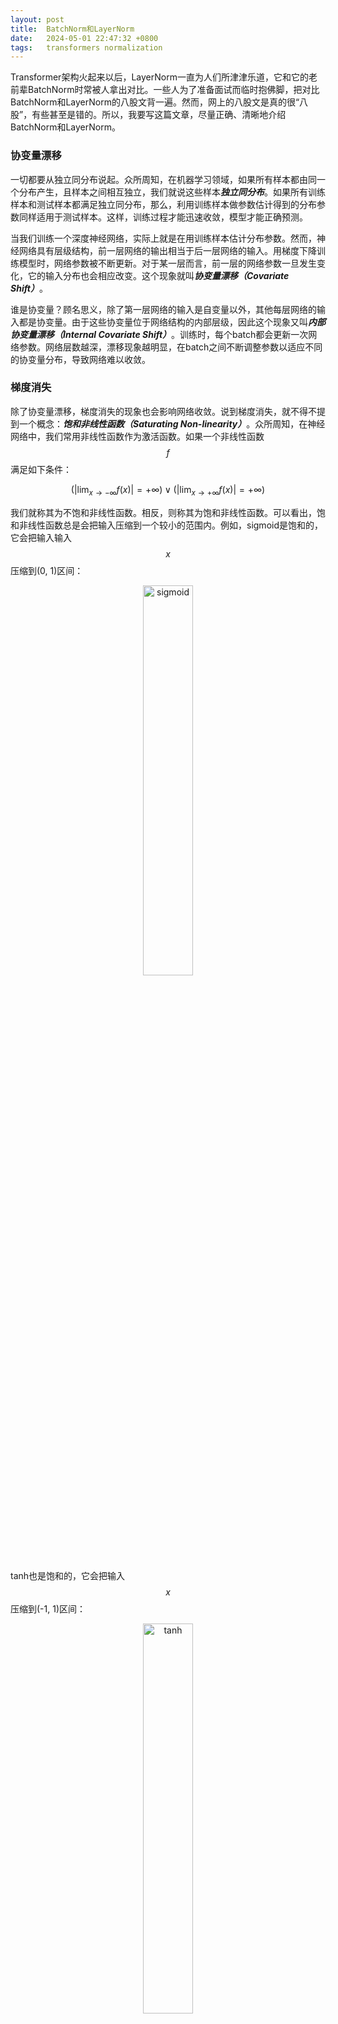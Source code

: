 ```yaml
---
layout: post
title:  BatchNorm和LayerNorm
date:   2024-05-01 22:47:32 +0800
tags:   transformers normalization
---
```


Transformer架构火起来以后，LayerNorm一直为人们所津津乐道，它和它的老前辈BatchNorm时常被人拿出对比。一些人为了准备面试而临时抱佛脚，把对比BatchNorm和LayerNorm的八股文背一遍。然而，网上的八股文是真的很“八股”，有些甚至是错的。所以，我要写这篇文章，尽量正确、清晰地介绍BatchNorm和LayerNorm。

### 协变量漂移
一切都要从独立同分布说起。众所周知，在机器学习领域，如果所有样本都由同一个分布产生，且样本之间相互独立，我们就说这些样本***独立同分布***。如果所有训练样本和测试样本都满足独立同分布，那么，利用训练样本做参数估计得到的分布参数同样适用于测试样本。这样，训练过程才能迅速收敛，模型才能正确预测。

当我们训练一个深度神经网络，实际上就是在用训练样本估计分布参数。然而，神经网络具有层级结构，前一层网络的输出相当于后一层网络的输入。用梯度下降训练模型时，网络参数被不断更新。对于某一层而言，前一层的网络参数一旦发生变化，它的输入分布也会相应改变。这个现象就叫***协变量漂移（Covariate Shift）***。

谁是协变量？顾名思义，除了第一层网络的输入是自变量以外，其他每层网络的输入都是协变量。由于这些协变量位于网络结构的内部层级，因此这个现象又叫***内部协变量漂移（Internal Covariate Shift）***。训练时，每个batch都会更新一次网络参数。网络层数越深，漂移现象越明显，在batch之间不断调整参数以适应不同的协变量分布，导致网络难以收敛。

### 梯度消失
除了协变量漂移，梯度消失的现象也会影响网络收敛。说到梯度消失，就不得不提到一个概念：***饱和非线性函数（Saturating Non-linearity）***。众所周知，在神经网络中，我们常用非线性函数作为激活函数。如果一个非线性函数$$f$$满足如下条件：

$$ (\lvert \lim_{x\to -\infty} f(x) \rvert =+\infty)\vee (\lvert \lim_{x\to +\infty} f(x) \rvert =+\infty)$$

我们就称其为不饱和非线性函数。相反，则称其为饱和非线性函数。可以看出，饱和非线性函数总是会把输入压缩到一个较小的范围内。例如，sigmoid是饱和的，它会把输入输入$$x$$压缩到(0, 1)区间：

<p align="center"><img src="/assets/img/batchnorm-and-layernorm/sigmoid.jpeg" alt="sigmoid" width="40%"></p>

tanh也是饱和的，它会把输入$$x$$压缩到(-1, 1)区间：

<p align="center"><img src="/assets/img/batchnorm-and-layernorm/tanh.jpeg" alt="tanh" width="40%"></p>

ReLU是不饱和的，随着输入$$x$$增加，它也趋于无穷大：

<p align="center"><img src="/assets/img/batchnorm-and-layernorm/relu.jpeg" alt="relu" width="40%"></p>

饱和非线性函数有个不好的性质：存在大片导数趋于0的***饱和区域***。反向传播时，如果网络某一层的激活函数的输入正好处于饱和区域，由于计算这一层的权重梯度时需要乘以该层激活函数的导数，因此权重梯度也会变得很小。网络越深，乘法次数越多，梯度就越小，最终导致梯度消失现象，网络收敛速度受到严重影响。

### BatchNorm
于是，Sergey Ioffe等人在2015年提出了[Batch Normalization](https://arxiv.org/pdf/1502.03167)。计算每个batch内部在每个维度上的均值和方差，对输入的每个维度做归一化：

<p align="center"><img src="/assets/img/batchnorm-and-layernorm/batchnorm-algo.png" alt="batchnorm-algo" width="70%"></p>

归一化后，每个batch产生的协变量在同一维度上均值都是0，方差都是1。如果协变量服从高斯分布，那么，BatchNorm把每个batch产生的协变量都归一化为标准高斯分布，做到了协变量在batch之间同分布。不仅如此，归一化把分散的样本收拢到更小的范围内，使大量样本离开非线性激活函数的饱和区域，梯度消失问题得到缓解。

然而，看似简单的算法，背后总是有些问题让人困惑。

- **归一化得到的$$\hat{x}_i $$没有直接输出，真正的输出是$$\gamma \hat{x}_i+\beta $$。为什么要这么做呢？**

因为每层的输入被归一化之后，会影响这一层本来的表示能力。为了保证每一层仍然具备原有的表示能力，引入两个可学习的变量$$\gamma$$和$$\beta$$。对于某一层网络，令$$x^{(k)}$$表示输入的第$$k$$个维度的值，归一化之后，得到$$\hat{x}^{(k)} $$：

$$\hat{x}^{(k)}=\frac{x^{(k)}-E[x^{(k)}]}{\sqrt{Var[x^{(k)}]}} $$

当$$\gamma=\sqrt{Var[x^{(k)}]}, \beta=E[x^{(k)}] $$时，$$\gamma \hat{x}^{(k)}+\beta $$可以还原$$x^{(k)} $$。

- **为什么不用整个训练集的数据计算均值和方差？**

因为每个batch都会更新网络参数，如果你想计算整个训练集的均值和方差，每次参数更新后，都要把整个训练集输入网络，计算每一层的输出，然后求出每层的均值和方差，计算量很大。相反，计算一个batch的均值和方差，却可以在这个batch的前向传播过程中一并完成。这里的假设是每个batch的统计量都是全体训练样本的一个估计。理论上，batch越大，估计越准。

- **训练时的BatchNorm解决了，但是，测试时没有batch可供计算统计量，如何做BatchNorm呢？**

测试阶段的BatchNorm用的是训练阶段的统计量。训练时，每个BatchNorm层都会存储均值和方差。设当前batch的均值和方差分别是mean和var，动态计算均值running_mean和方差running_var的公式如下：

<center>running_mean = momentum * running_mean + (1 - momentum) * mean</center>
<center>running_var = momentum * running_var + (1 - momentum) * var</center>

momentum用于调节当前batch的统计量和动态统计量的权重。当momentum=0时,测试阶段使用的统计量就是训练时最后一个batch的统计量，当momentum=1时，测试阶段使用的统计量就是基于所有训练batch计算出的动态统计量。因此，大部分情况下都会让momentum接近1,这样可以让测试阶段的统计量更接近真实情况。

计算动态统计量的方法可以参考Pytorch对BatchNorm的[C++实现](https://github.com/pytorch/pytorch/blob/main/aten/src/ATen/native/Normalization.cpp)：
```C++
      if (running_mean.defined()) {
        running_mean_a[f] = momentum * mean + (1 - momentum) * running_mean_a[f];
      }
      if (running_var.defined()) {
        accscalar_t unbiased_var = var_sum / (n - 1);
        running_var_a[f] = momentum * unbiased_var + (1 - momentum) * running_var_a[f];
      }
```

### LayerNorm

2016年，Jimmy Lei Ba等人提出[LayerNorm](https://arxiv.org/pdf/1607.06450)。经过上文对BatchNorm的铺垫，LayerNorm显得更简单了。既然想让每层输出（即下一层的输入）都有相同分布，为什么不直接对每层的输出做归一化呢？尤其对于ReLU这样的不饱和激活函数，它的输出变化范围很大，对它的输出做归一化，可以把它的输出收拢到一个较小范围内，稳定输出分布的效果非常明显。

对于网络的第$$l$$层，令$$H$$表示该层的神经元数量，$$a_i^l$$表示该层第$$i$$个神经元的输出，则该层的均值$$\mu^l$$和方差$$\sigma^l$$计算公式为：

$$ \mu^l=\frac{1}{H}\sum\limits_{i=1}^{H}a_i^l $$

$$ \sigma^l=\sqrt{\frac{1}{H}\sum\limits_{i=1}^{H}(a_i^l-\mu^l)^2} $$

可见，与BatchNorm计算batch内所有样本在各维度上的均值和方差不同，LayerNorm直接计算每一层输出的均值和方差。对BatchNorm而言，batch size会影响均值和方差的计算。但是，LayerNorm对batch size不敏感，这也它对BatchNorm的一个重要优势。

### 形象的对比

这里借用两篇论文中的插图，对BatchNorm和LayNorm做一个形象的对比。第一篇[论文](https://arxiv.org/pdf/1803.08494)用下图展示了BatchNorm和LayerNorm的不同：

<p align="center"><img src="/assets/img/batchnorm-and-layernorm/batchnorm-layernorm-1.png" alt="batchnorm-layernorm-1" width="70%"></p>

蓝色表示归一化的对象。N是batch维度，C是channel维度。对于图像，每个channel都可以看作一个特征维度。按照上图，BatchNorm显然是对一个batch内所有样本的某个channel做归一化，而LayerNorm对某一个样本的所有channel做归一化。

上图是从处理图像的角度对比二者的区别。第二篇[论文](https://arxiv.org/pdf/2003.07845)则从处理文本的角度做了对比：

<p align="center"><img src="/assets/img/batchnorm-and-layernorm/batchnorm-layernorm-2.png" alt="batchnorm-layernorm-2" width="70%"></p>

蓝色表示归一化的对象。BatchNorm与上一幅图基本一致，对一个batch内所有样本的某一个特征维度做归一化。但是，LayerNorm与上一幅图有所不同，这里是对某一个样本的某一个token的所有特征维度（即该token的embedding）做归一化。在Transformer结构中，每个token都是单独的语义单元。LayerNorm的作用是让每层语义单元的输出分布保持稳定。

最后，希望每个算法工程师都能脚踏实地，夯实基础。八股文害人不浅，在我看来，面试时问八股文甚至不如和候选人直接聊家常，更能体现候选人的品质和沟通能力。如果面试官只聊八股，问不出有深度有细节的问题，那最好尽快结束面试，不要浪费彼此的时间。

明天一早要驱车300公里到浙江徒步，就写到这里了。

